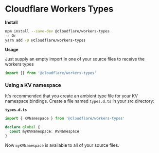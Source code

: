 # Cloudflare Workers Types

**Install**

```bash
npm install --save-dev @cloudflare/workers-types
-- Or
yarn add -D @cloudflare/workers-types
```

**Usage**

Just supply an empty import in one of your source files to receive the workers types

```typescript
import {} from '@cloudflare/workers-types'
```

### Using a KV namespace

It's recommended that you create an ambient type file for your KV namespace bindings. Create a file named `types.d.ts` in your src directory:

**`types.d.ts`**

```typescript
import { KVNamespace } from '@cloudflare/workers-types'

declare global {
  const myKVNamespace: KVNamespace
}
```

Now `myKVNamespace` is available to all of your source files.
